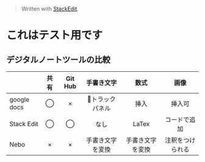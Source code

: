 


> Written with [StackEdit](https://stackedit.io/).
>
# これはテスト用です

## デジタルノートツールの比較
 
|  | 共有| Git Hub | 手書き文字| 数式| 画像 |
|:--|:--:| :--:| :--: |:--: | :--:|
| google docs | ◯ | × | トラックパネル| 挿入| 挿入可 |
| Stack Edit  | ◯ | ◯| なし| LaTex | コードで追加 |
| Nebo        | ×  | ×| 手書き文字を変換 | 手書き文字を変換 |注釈をつけられる |
<!--stackedit_data:
eyJoaXN0b3J5IjpbMTE5MDcwMzUwMiwtMTI1NzAzNTM4OF19
-->